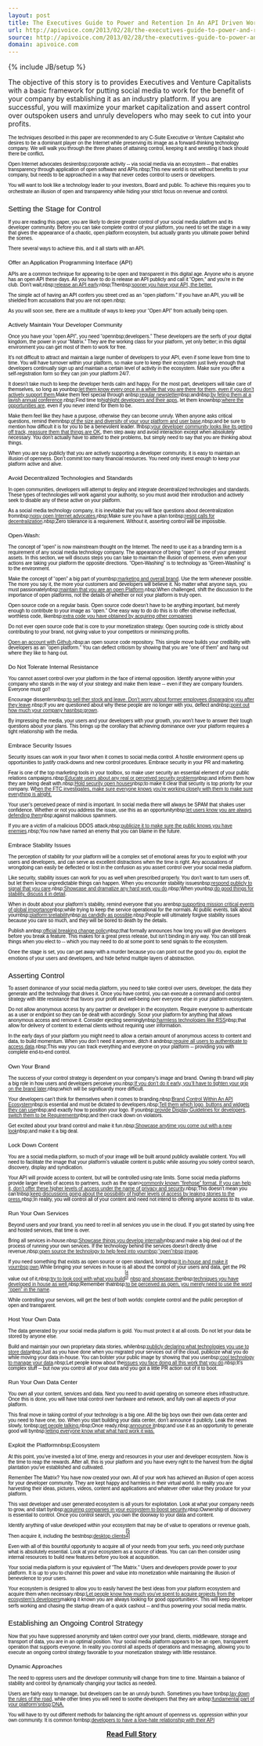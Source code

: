 ```yaml
---
layout: post
title: The Executives Guide to Power and Retention In An API Driven World
url: http://apivoice.com/2013/02/28/the-executives-guide-to-power-and-retention-in-an-api-driven-world/
source: http://apivoice.com/2013/02/28/the-executives-guide-to-power-and-retention-in-an-api-driven-world/
domain: apivoice.com
---
```

{% include JB/setup %}<p><p>The objective of this story is to provides Executives and  Venture Capitalists with a basic framework for putting social media to  work for the benefit of your company by establishing it as an industry  platform. If you are successful, you will maximize your market  capitalization and assert control over outspoken users and unruly  developers who may seek to cut into your profits.</p>
<div id="contents" style="color: #000000; font-family: Verdana, Arial, Helvetica, sans-serif; font-size: 10px; font-style: normal; font-variant: normal; font-weight: normal; letter-spacing: normal; line-height: normal; orphans: auto; text-align: start; text-indent: 0px; text-transform: none; white-space: normal; widows: auto; word-spacing: 0px;">
<p>The techniques described in this paper are  recommended to any C-Suite Executive or Venture Capitalist who desires  to be a dominant player on the Internet while preserving its image as a  forward-thinking technology company. We will walk you through the three  phases of attaining control, keeping it and wrestling it back should  there be conflict<strong>.</strong></p>
<ol class="mainlist" style="font-weight: normal;"> </ol>
<p style="font-weight: normal;">Open Internet advocates desirenbsp;corporate  activity -- via social media via an ecosystem -- that enables  transparency through application of open software and APIs.nbsp;This  new world is not without benefits to your company, but needs to be  approached in a way that never cedes control to users or developers.</p>
<p style="font-weight: normal;">You will want to look like a technology leader to  your investors, Board and public. To achieve this requires you to  orchestrate an illusion of open and transparency while hiding your  strict focus on revenue and control.<a style="display: inline-block; background-image: url(/jscripts/tiny_mce/themes/advanced/skins/default/img/items.gif); width: 11px !important; height: 11px !important; background-position: 0px 0px; background-repeat: no-repeat no-repeat;" name="id.fjriogaiddjj" href="#"></a></p>
<h2 style="font-weight: normal;">Setting the Stage for Control</h2>
<p style="font-weight: normal;">If you are reading this paper, you are likely to  desire greater control of your social media platform and its developer  community. Before you can take complete control of your platform, you  need to set the stage in a way that gives the appearance of a chaotic,  open platform ecosystem, but actually grants you ultimate power behind  the scenes.</p>
<p style="font-weight: normal;">There several ways to achieve this, and it all starts with an API.</p>
<h3 style="font-weight: normal;">Offer an Application Programming Interface (API)</h3>
<p style="font-weight: normal;">APIs are a common technique for appearing to be open  and transparent in this digital age. Anyone who is anyone has an open  API these days. All you have to do is release an API publicly and call  it &ldquo;Open,&rdquo; and you're in the club. Don&rsquo;t wait,nbsp;<a class="c3" href="http://blog.twitter.com/2006/09/introducing-twitter-api.html">release an API early</a>.nbsp;Thenbsp;<a class="c3" href="http://blog.facebook.com/blog.php?post=2207512130">sooner you have your API, the better.</a></p>
<p style="font-weight: normal;">The simple act of having an API confers you street  cred as an &ldquo;open platform.&rdquo; If you have an API, you will be shielded  from accusations that you are not open.nbsp;</p>
<p style="font-weight: normal;">As you will soon see, there are a multitude of ways to keep your &ldquo;Open API&rdquo; from actually being open.</p>
<h3 style="font-weight: normal;">Actively Maintain Your Developer Community</h3>
<p style="font-weight: normal;">Once you have your &ldquo;open API&rdquo;, you need &ldquo;opennbsp;developers.&rdquo;  These developers are the serfs of your digital kingdom, the power in  your &ldquo;Matrix.&rdquo; They are the working class for your platform, yet only  better; in this digital environment you can get most of them to work for  free.</p>
<p style="font-weight: normal;">It&rsquo;s not difficult to attract and maintain a large  number of developers to your API, even if some leave from time to time.  You will have turnover within your platform, so make sure to keep their  ecosystem just lively enough that developers continually sign up and  maintain a certain level of activity in the ecosystem. Make sure you  offer a self-registration form so they can join your platform 24/7.</p>
<p style="font-weight: normal;">It doesn&rsquo;t take much to keep the developer herds  calm and happy. For the most part, developers will take care of  themselves, so long as younbsp;<a class="c3" href="http://mashable.com/2010/04/14/twitters-executives-answer-everybodys-questions-live/">let them know every once in a while that you are there for them, even if you don&rsquo;t actively support them</a><a class="c3" href="http://mashable.com/2010/04/14/twitters-executives-answer-everybodys-questions-live/">.</a>Make them feel special through anbsp;<a class="c3" href="http://developers.facebook.com/blog/post/417/">regular newsletter</a>nbsp;andnbsp;<a class="c3" href="http://www.washingtonpost.com/blogs/faster-forward/post/facebook-announces-f8-developer-conference/2011/08/25/gIQAR9d0fJ_blog.html">by feting them at a lavish annual conference</a>.nbsp;Find time to<a class="c3" href="http://mashable.com/2010/04/14/twitters-executives-answer-everybodys-questions-live/">highlight developers and their apps</a>, let them knownbsp;<a class="c3" href="http://www.voiceoftech.com/swhitley/index.php/2011/03/a-letter-to-ryan-sarver/">where the opportunities are</a>, even if you never intend for them to be.</p>
<p style="font-weight: normal;">Make them feel like they have a purpose, otherwise they can become unruly. When anyone asks critical questions, remind themnbsp;<a class="c3" href="https://groups.google.com/forum/?fromgroups#!topic/twitter-development-talk/yCzVnHqHIWo">of the size and diversity of your your platform and user base</a>,nbsp;and be sure to mention how difficult it is for you to be a benevolent leader. Ifnbsp;<a class="c3" href="http://www.google.com/url?q=http%3A%2F%2Fgigaom.com%2F2010%2F07%2F02%2Fwhats-on-deck-for-twitters-platform-app-promotion-and-another-dev-conference%2F&amp;sa=D&amp;sntz=1&amp;usg=AFQjCNERZ1aU8ysPMIEuoiVcAyV79JsCJg">your developer community looks like its getting off track, reassure them that things are OK</a>,  then step away and avoid interaction except when absolutely necessary.  You don&rsquo;t actually have to attend to their problems, but simply need to  say that you are thinking about things.</p>
<p style="font-weight: normal;">When you are say publicly that you are actively  supporting a developer community, it is easy to maintain an illusion of  openness. Don&rsquo;t commit too many financial resources. You need only  invest enough to keep your platform active and alive.</p>
<h3 style="font-weight: normal;">Avoid Decentralized Technologies and Standards</h3>
<p style="font-weight: normal;">In open communities, developers will attempt to  deploy and integrate decentralized technologies and standards. These  types of technologies will work against your authority, so you must  avoid their introduction and actively seek to disable any of these  active on your platform.</p>
<p style="font-weight: normal;">As a social media technology company, it is inevitable that you will face questions about decentralization fromnbsp;<a class="c3" href="http://al3x.net/2010/09/15/last-thing-about-twitter.html">noisy open Internet advocates.</a>nbsp;Make sure you have a plan tonbsp;<a class="c3" href="http://techcrunch.com/2010/09/16/decentralize-twitter/">resist calls for decentralization</a>.nbsp;Zero tolerance is a requirement. Without it, asserting control will be impossible.</p>
<h3 style="font-weight: normal;">Open-Wash:</h3>
<p style="font-weight: normal;">The concept of &ldquo;open&rdquo; is now mainstream thought on  the Internet. The need to use it as a branding term is a requirement of  any social media technology company. The appearance of being &ldquo;open&rdquo; is  one of your greatest assets. In this section, we will discuss steps you  can take to maintain the illusion of openness, even when your actions  are taking your platform the opposite directions. &ldquo;Open-Washing&rdquo; is to  technology as &ldquo;Green-Washing&rdquo; is to the environment.</p>
<p style="font-weight: normal;">Make the concept of &ldquo;open&rdquo; a big part of yournbsp;<a class="c3" href="http://www.itworld.com/it-managementstrategy/291719/twitter-open-source-washing-its-image">marketing and overall brand</a>.  Use the term whenever possible. The more you say it, the more your  customers and developers will believe it. No matter what anyone says,  you must passionatelynbsp;<a class="c3" href="http://blog.programmableweb.com/2012/07/09/the-twitter-api-still-an-open-platform/">maintain that you are an open Platform</a>.nbsp;When  challenged, shift the discussion to the importance of open platforms,  not the details of whether or not your platform is truly open.</p>
<p style="font-weight: normal;">Open source code on a regular basis. Open source  code doesn&rsquo;t have to be anything important, but merely enough to  contribute to your image as &ldquo;open.&rdquo; One easy way to do do this is to  offer otherwise ineffectual, worthless code, likenbsp;<a class="c3" href="http://engineering.twitter.com/2011/08/storm-is-coming-more-details-and-plans.html">extra code you have obtained by acquiring other companies</a></p>
<p style="font-weight: normal;">Do not ever open source code that is core to your  monetization strategy. Open sourcing code is strictly about contributing  to your brand, not giving value to your competitors or minimizing  profits.&nbsp;</p>
<p style="font-weight: normal;"><a class="c3" href="http://twitter.github.com/">Open an account with Github</a>,nbsp;an  open source code repository. This simple move builds your credibility  with developers as an &ldquo;open platform.&rdquo; You can deflect criticism by  showing that you are &ldquo;one of them&rdquo; and hang out where they like to hang  out.</p>
<h3 style="font-weight: normal;">Do Not Tolerate Internal Resistance</h3>
<p style="font-weight: normal;">You cannot assert control over your platform in the  face of internal opposition. Identify anyone within your company who  stands in the way of your strategy and make them leave -- even if they  are company founders. Everyone must go!!</p>
<p style="font-weight: normal;">Encourage dissentersnbsp;<a class="c3" href="http://www.google.com/url?q=http%3A%2F%2Ftechcrunch.com%2F2011%2F12%2F12%2Ftwitter-employees-leaving-stock%2F&amp;sa=D&amp;sntz=1&amp;usg=AFQjCNHxzn-aziIOWu6aKfdo-rRt14jUMQ">to sell ther stock and leave. Don&rsquo;t worry about former employees disparaging you after they leave</a>.nbsp;If you are questioned about why these people are no longer with you, deflect andnbsp;<a class="c3" href="http://tech.fortune.cnn.com/2011/11/14/leaving-twitter/">point out how much your company has</a><a class="c3" href="http://www.google.com/url?q=http%3A%2F%2Ftech.fortune.cnn.com%2F2011%2F11%2F14%2Fleaving-twitter%2F&amp;sa=D&amp;sntz=1&amp;usg=AFQjCNFM8fYesR3MWpuiV_ba_uioB3rVTA">nbsp;grown</a>.&nbsp;</p>
<p style="font-weight: normal;">By impressing the media, your users and your  developers with your growth, you won&rsquo;t have to answer their tough  questions about your plans. This brings up the corollary that achieving  dominance over your platform requires a tight relationship with the  media.</p>
<h3 style="font-weight: normal;">Embrace Security Issues</h3>
<p style="font-weight: normal;">Security issues can work in your favor when it comes  to social media control. A hostile environment opens up opportunities  to justify crack-downs and new control procedures. Embrace security in  your PR and marketing.</p>
<p style="font-weight: normal;">Fear is one of the top marketing tools in your  toolbox, so make user security an essential element of your public  relations campaigns.nbsp;<a class="c3" href="http://blog.twitter.com/2010/02/avoid-phishing-scams.html">Educate users about any real or perceived security problems</a>nbsp;and inform them how they are being dealt with.nbsp;<a class="c3" href="http://engineering.twitter.com/2012/03/past-few-months-have-been-busy-for.html">Hold security open houses</a>nbsp;to make it clear that security is top priority for your company. W<a class="c3" href="http://blog.twitter.com/2010/06/ftc-announcement.html">hen the FTC investigates, make sure everyone knows you&rsquo;re working closely with them to make sure everything is alright.</a></p>
<p style="font-weight: normal;">Your user&rsquo;s perceived peace of mind is important. In  social media there will always be SPAM that shakes user confidence.  Whether or not you address the issue, use this as an opportunitynbsp;<a class="c3" href="http://blog.twitter.com/2008/08/making-progress-on-spam.html">let users know you are always defending them</a>nbsp;against malicious spammers.&nbsp;</p>
<p style="font-weight: normal;">If you are a victim of a malicious DDOS attack,nbsp;<a class="c3" href="http://blog.twitter.com/2009/08/denial-of-service-attack.html">publicize it to make sure the public knows you have enemies</a>.nbsp;You now have named an enemy that you can blame in the future.</p>
<h3 style="font-weight: normal;">Embrace Stability Issues</h3>
<p style="font-weight: normal;">The perception of stability for your platform will  be a complex set of emotional areas for you to exploit with your users  and developers, and can serve as excellent distractions when the time is  right. Any accusations of wrongdoing can easily be deflected or lost in  the confusion as you assert control over your social media platform.</p>
<p style="font-weight: normal;">Like security, stability issues can work for you as  well when prescribed properly. You don&rsquo;t want to turn users off, but let  them know unpredictable things can happen. When you encounter stability  issuesnbsp;<a class="c3" href="http://blog.twitter.com/2010/06/whats-happening-with-twitter.html">respond publicly to signal that you care</a>.nbsp;<a class="c3" href="http://engineering.twitter.com/2011/03/great-migration-winter-of-2011.html">Showcase and dramatize any hard work you do</a>.nbsp;When younbsp;<a class="c3" href="http://blog.twitter.com/2007/12/downtime-rescheduled-shorter.html">do good things for stability, discuss it in detail</a>.</p>
<p style="font-weight: normal;">When in doubt about your platform&rsquo;s stability, remind everyone that you arenbsp;<a class="c3" href="http://blog.twitter.com/2009/06/up-up-and-away.html">supporting mission critical events of global importance</a>nbsp;while trying to keep the service operational for the normals. At public events, talk about yournbsp;<a class="c3" href="http://allthingsd.com/20110107/live-twitter-ceo-dick-costolo-at-dces/">platform</a><a class="c3" href="http://www.google.com/url?q=http%3A%2F%2Fallthingsd.com%2F20110107%2Flive-twitter-ceo-dick-costolo-at-dces%2F&amp;sa=D&amp;sntz=1&amp;usg=AFQjCNESbe8pmuBlAGlQH2IOYLcLYrkYgw">&rsquo;s</a><a class="c3" href="http://allthingsd.com/20110107/live-twitter-ceo-dick-costolo-at-dces/">reliability</a>nbsp;<a class="c3" href="http://blog.twitter.com/2010/07/reliability.html">as candidly as possible</a>.nbsp;People will ultimately forgive stability issues because you care so much, and they will be bored to death by the details.</p>
<p style="font-weight: normal;">Publish annbsp;<a class="c3" href="http://developers.facebook.com/roadmap/change-policy/">official breaking change policy</a>nbsp;that  formally announces how long you will give developers before you break a  feature. This makes for a great press release, but isn&rsquo;t binding in any  way. You can still break things when you elect to -- which you may need  to do at some point to send signals to the ecosystem.</p>
<p style="font-weight: normal;">Onee the stage is set, you can get away with a  murder because you can point out the good you do, exploit the emotions  of your users and developers, and hide behind multiple layers of  abstraction.<a style="display: inline-block; background-image: url(/jscripts/tiny_mce/themes/advanced/skins/default/img/items.gif); width: 11px !important; height: 11px !important; background-position: 0px 0px; background-repeat: no-repeat no-repeat;" name="id.z5rwzp62nsva" href="#"></a></p>
<h2 style="font-weight: normal;">Asserting Control</h2>
<p style="font-weight: normal;">To assert dominance of your social media platform,  you need to take control over users, developer, the data they generate  and the technology that drives it. Once you have control, you can  execute a command and control strategy with little resistance that  favors your profit and well-being over everyone else in your platform  ecosystem.</p>
<p style="font-weight: normal;">Do not allow anonymous access by any partner or  developer in the ecosystem. Require everyone to authenticate as a user  or endpoint so they can be dealt with accordingly. Scour your platform  for anything that allows anonymous access and remove it. Consider  ejecting seeminglynbsp;<a class="c3" href="http://mashable.com/2012/09/05/twitter-api-rss/">harmless technologies like RSS</a>nbsp;that allow for delivery of content to external clients without requiring user information.</p>
<p style="font-weight: normal;">In the early days of your platform you might need to  allow a certain amount of anonymous access to content and data, to  build momentum. When you don&rsquo;t need it anymore, ditch it andnbsp;<a class="c3" href="https://dev.twitter.com/blog/changes-coming-to-twitter-api">require all users to authenticate to access data</a>.nbsp;This way you can track everything and everyone on your platform -- providing you with complete end-to-end control.</p>
<h3 style="font-weight: normal;">Own Your Brand</h3>
<p style="font-weight: normal;">The success of your control strategy is dependent on  your company&rsquo;s image and brand. Owning th brand will play a big role in  how users and developers perceive you.nbsp;<a class="c3" href="http://www.google.com/url?q=http%3A%2F%2Fwww.newsy.com%2Fvideos%2Ftwitter-tightens-up-its-brand&amp;sa=D&amp;sntz=1&amp;usg=AFQjCNHKZHsqwIDOo85z47HmcXjHg46cRA">If you don&rsquo;t do it early, you&rsquo;ll have to tighten your grip on the brand later</a>,nbsp;which will be significantly more difficult.</p>
<p style="font-weight: normal;">Your developers can&rsquo;t think for themselves when it comes to branding.nbsp;<a class="c3" href="http://apievangelist.com/2012/06/06/brand-control-within-an-api-ecosystem-twitter-edition/">Brand Control Within An API Ecosystem</a>nbsp;is essential and must be dictated to developers.nbsp;<a class="c3" href="http://www.google.com/url?q=https%3A%2F%2Ftwitter.com%2Flogo&amp;sa=D&amp;sntz=1&amp;usg=AFQjCNFL8cfvP3jVYTZTEHAG1q3bqkKYLw">Tell them which logo, buttons and widgets they can use</a>nbsp;and exactly how to position your logo. If younbsp;<a class="c3" href="https://dev.twitter.com/terms/api-terms/diff">provide Display Guidelines for developers, switch them to be Requirements</a>nbsp;and then crack down on violators.</p>
<p style="font-weight: normal;">Get excited about your brand control and make it fun.nbsp;<a class="c3" href="http://blog.twitter.com/2010/10/new-twitter-new-look.html">Showcase anytime you come out with a new look</a>nbsp;and make it a big deal.</p>
<h3 style="font-weight: normal;">Lock Down Content</h3>
<p style="font-weight: normal;">You are a social media platform, so much of your  image will be built around publicly available content. You will need to  facilitate the image that your platform&rsquo;s valuable content is public  while assuring you solely control search, discovery, display and  syndication.</p>
<p style="font-weight: normal;">Your API will provide access to content, but will be  controlled using rate limits. Some social media platforms provide  larger levels of access to partners, such as the span&gt;<a class="c3" href="https://dev.twitter.com/terms/api-terms/diff">commonly known &ldquo;firehose&rdquo; format. If you can help it, don</a><a class="c3" href="http://www.google.com/url?q=https%3A%2F%2Fdev.twitter.com%2Fterms%2Fapi-terms%2Fdiff&amp;sa=D&amp;sntz=1&amp;usg=AFQjCNGHQiv7Oi_nbK9G42S5Dv3GfsuTwQ">&rsquo;t offer these higher levels of access under the name of privacy and security</a>.nbsp;This doesn&rsquo;t mean you can&rsquo;tnbsp;<a class="c3" href="http://www.readwriteweb.com/archives/facebook_firehose_may_be_released_at_developer_con.php">keep discussions going about the possibility of higher levels of access by leaking stories to the press.</a>nbsp;In reality, you will control all of your content and need not intend to offering anyone access to its value.</p>
<h3 style="font-weight: normal;">Run Your Own Services</h3>
<p style="font-weight: normal;">Beyond users and your brand, you need to reel in all  services you use in the cloud. If you got started by using free and  hosted services, that time is over.</p>
<p style="font-weight: normal;">Bring all services in-house.nbsp;<a class="c3" href="https://dev.twitter.com/blog/twemproxy">Showcase things you develop internally</a>nbsp;and  make a big deal out of the process of running your own services. If the  technology behind the services doesn&rsquo;t directly drive revenue,nbsp;<a class="c3" href="https://dev.twitter.com/blog/scalding">open source the technology to help feed into yournbsp;</a><a class="c3" href="http://www.google.com/url?q=https%3A%2F%2Fdev.twitter.com%2Fblog%2Fscalding&amp;sa=D&amp;sntz=1&amp;usg=AFQjCNHQ5Hn0CLQIv38-KBCAlDaHtRnrAg">&ldquo;open&rdquo;nbsp;</a><a class="c3" href="https://dev.twitter.com/blog/scalding">image</a>.</p>
<p style="font-weight: normal;">If you need something that exists as open source or open standard, bringnbsp;<a class="c3" href="/2012/06/13/twitter-launches-new-not-so-open-graph-aka-twitter-cards/">it in-house and make it yournbsp;</a><a class="c3" href="/2012/06/13/twitter-launches-new-not-so-open-graph-aka-twitter-cards/">own</a>.While bringing your services in house is all about the control of your users and data, get the PR value out of it,nbsp;<a class="c3" href="http://engineering.twitter.com/2010/07/murder-fast-datacenter-code-deploys.html">try to look cool with what you build</a><sup class="c0"><a style="display: inline-block; background-image: url(/jscripts/tiny_mce/themes/advanced/skins/default/img/items.gif); width: 11px !important; height: 11px !important; background-position: 0px 0px; background-repeat: no-repeat no-repeat;" name="ftnt_ref40" href="#ftnt40">[40]</a></sup><a class="c3" href="http://engineering.twitter.com/2010/07/murder-fast-datacenter-code-deploys.html">nbsp;and showcase the</a>nbsp;<a class="c3" href="http://engineering.twitter.com/2010/04/timeboxing.html">techniques you have developed in house as well.</a>nbsp;Remember thatnbsp;<a class="c3" href="http://techcrunch.com/2010/04/23/like-buttons-evil-facebook-not-open/">to be perceived as open, you merely need to use the word &ldquo;open&rdquo; in the name</a>.</p>
<p style="font-weight: normal;">While controlling your services, will get the best  of both worlds: complete control and the public perception of open and  transparent.</p>
<h3 style="font-weight: normal;">Host Your Own Data</h3>
<p style="font-weight: normal;">The data generated by your social media platform is  gold. You must protect it at all costs. Do not let your data be stored  by anyone else.</p>
<p style="font-weight: normal;">Build and maintain your own proprietary data stories, whilenbsp;<a class="c3" href="http://engineering.twitter.com/2012/04/mysql-at-twitter.html">publicly declaring what technologies you use to store data</a>nbsp;Just  as you have done when you migrated your services out of the cloud,  publicize what you do while moving your data in-house. You can bolster  your public image by showing that you usenbsp;<a class="c3" href="http://engineering.twitter.com/2010/07/cassandra-at-twitter-today.html">cool technology to manage your data</a>.nbsp;Let people know about the<a class="c3" href="http://engineering.twitter.com/2010/04/memcached-spof-mystery.html">issues you face doing all this work that you do</a>.nbsp;It&rsquo;s complex stuff -- but now you control all of your data and you got a little PR action out of it to boot.</p>
<h3 style="font-weight: normal;">Run Your Own Data Center</h3>
<p style="font-weight: normal;">You own all your content, services and data. Next  you need to avoid operating on someone elses infrastructure. Once this  is done, you will have total control over hardware and network, and  fully own all aspects of your platform.</p>
<p style="font-weight: normal;">This final move in taking control of your technology  is a big one. All the big boys own their own data center and you need  to have one, too. When you start building your data center, don&rsquo;t  announce it publicly. Leak the news slowly, tonbsp;<a class="c3" href="http://www.readwriteweb.com/archives/is_this_twitters_new_custom_data_center.php">get people talking.</a>nbsp;Once ready,nbsp;<a class="c3" href="http://www.google.com/url?q=http%3A%2F%2Fengineering.twitter.com%2F2010%2F07%2Froom-to-grow-twitter-data-center.html&amp;sa=D&amp;sntz=1&amp;usg=AFQjCNFr_a1CFzyk5sI7z14XeXavoH4zbA">announce it</a>nbsp;and use it as an opportunity to generate good will bynbsp;<a class="c3" href="http://engineering.twitter.com/2011/03/great-migration-winter-of-2011.html">letting everyone know what what hard work it was.</a></p>
<h3 style="font-weight: normal;">Exploit the Platformnbsp;Ecosystem</h3>
<p style="font-weight: normal;">At this point, you&rsquo;ve invested a lot of time, energy  and resources in your user and developer ecosystem. Now is the time to  reap the rewards. After all, this is your platform and you have every  right to the harvest from the digital plantation you&rsquo;ve established and  cultivated.&nbsp;</p>
<p style="font-weight: normal;">Remember The Matrix? You have now created your own.  All of your work has achieved an illusion of open access for your  developer community. They are kept happy and harmless in their virtual  world. In reality you are harvesting their ideas, pictures, videos,  content and applications and whatever other value they produce for your  platform.</p>
<p style="font-weight: normal;">This vast developer and user generated ecosystem is  all yours for exploitation. Look at what your company needs to grow, and  start bynbsp;<a class="c3" href="http://vator.tv/news/2012-01-24-twitter-buys-dasient-ups-its-security">acquiring companies in your ecosystem to boost security</a>,nbsp;Ownership of discovery is essential to control. Once you control search, you own the doorway to your data and content.</p>
<p style="font-weight: normal;">Identify anything of value developed within your  ecosystem that may be of value to operations or revenue goals, Then  acquire it, including the bestnbsp;<a class="c3" href="https://twitter.com/twitterapi/statuses/73411831716249600">desktop clients</a><a style="display: inline-block; background-image: url(/jscripts/tiny_mce/themes/advanced/skins/default/img/items.gif); width: 11px !important; height: 11px !important; background-position: 0px 0px; background-repeat: no-repeat no-repeat;" name="ftnt_ref54" href="#ftnt54">[54]</a></p>
<p style="font-weight: normal;">Even with all of this bountiful opportunity to  acquire all of your needs from your serfs, you need only purchase what  is absolutely essential. Look at your ecosystem as a source of ideas.  You can can then consider using internal resources to build new features  before you look at acquisition.</p>
<p style="font-weight: normal;">Your social media platform is your equivalent of  &ldquo;The Matrix.&rdquo; Users and developers provide power to your platform. It is  up to you to channel this power and value into monetization while  maintaining the illusion of benevolence to your users.</p>
<p style="font-weight: normal;">Your ecosystem is designed to allow you to easily  harvest the best ideas from your platform ecosystem and acquire them  when necessary.nbsp;<a class="c3" href="http://blog.twitter.com/2011/07/one-million-registered-twitter-apps.html">Let people know how much you&rsquo;ve spent to acquire projects from the ecosystem&rsquo;s developers</a>making it known you are always looking for good opportunities&lt;.  This will keep developer serfs working and chasing the startup dream of  a quick cashout -- and thus powering your social media matrix.<a style="display: inline-block; background-image: url(/jscripts/tiny_mce/themes/advanced/skins/default/img/items.gif); width: 11px !important; height: 11px !important; background-position: 0px 0px; background-repeat: no-repeat no-repeat;" name="id.19i0rkkbbqh6" href="#"></a></p>
<h2 style="font-weight: normal;">Establishing an Ongoing Control Strategy</h2>
<p style="font-weight: normal;">Now that you have suppressed anonymity and taken  control over your brand, clients, middleware, storage and transport of  data, you are in an optimal position. Your social media platform appears  to be an open, transparent operation that supports everyone. In reality  you control all aspects of operations and messaging, allowing you to  execute an ongoing control strategy favorable to your monetization  strategy with little resistance.</p>
<h3 style="font-weight: normal;">Dynamic Approaches</h3>
<p style="font-weight: normal;">The need to oppress users and the developer  community will change from time to time. Maintain a balance of stability  and control by dynamically changing your tactics as needed.</p>
<p style="font-weight: normal;">Users are fairly easy to manage, but developers can be an unruly bunch. Sometimes you have tonbsp;<a class="c3" href="http://www.google.com/url?q=https%3A%2F%2Fdev.twitter.com%2Fterms%2Fapi-terms&amp;sa=D&amp;sntz=1&amp;usg=AFQjCNESESM6Bb83kZQFTiwOnT1FvgsLdQ">lay down the rules of the roa</a><a class="c3" href="https://dev.twitter.com/terms/api-terms">d</a>, while other times you will need to soothe developers that they are anbsp;<a class="c3" href="https://dev.twitter.com/blog/note-jack-twitter-developers">fundamental part of your platform</a><a class="c3" href="http://www.google.com/url?q=https%3A%2F%2Fdev.twitter.com%2Fblog%2Fnote-jack-twitter-developers&amp;sa=D&amp;sntz=1&amp;usg=AFQjCNEHcDdj7qztxQobsvtt8bmM6XUQng">&rsquo;s</a><a class="c3" href="https://dev.twitter.com/blog/note-jack-twitter-developers">nbsp;DNA.</a></p>
<p style="font-weight: normal;">You will have to try out different methods for  balancing the right amount of openness vs. oppression within your own  community. It is common fornbsp;<a class="c3" href="http://gigaom.com/2012/09/03/why-i-have-a-love-hate-relationship-with-twitter/">developers to have a love-hate relationship with their API</a></p>
</div></p>
<center><p><a href="http://apivoice.com/2013/02/28/the-executives-guide-to-power-and-retention-in-an-api-driven-world/" style='padding:25px; font-sze:18px; font-weight: bold;'>Read Full Story</a></p></center>
